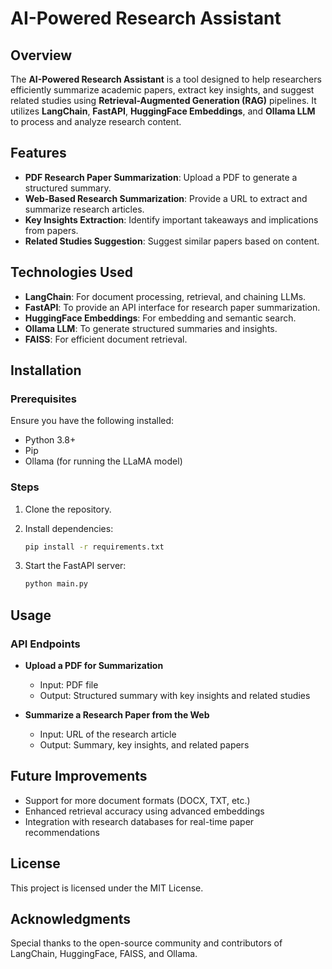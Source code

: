 # AI-Powered Research Assistant

## Overview
The **AI-Powered Research Assistant** is a tool designed to help researchers efficiently summarize academic papers, extract key insights, and suggest related studies using **Retrieval-Augmented Generation (RAG)** pipelines. It utilizes **LangChain**, **FastAPI**, **HuggingFace Embeddings**, and **Ollama LLM** to process and analyze research content.

## Features
- **PDF Research Paper Summarization**: Upload a PDF to generate a structured summary.
- **Web-Based Research Summarization**: Provide a URL to extract and summarize research articles.
- **Key Insights Extraction**: Identify important takeaways and implications from papers.
- **Related Studies Suggestion**: Suggest similar papers based on content.

## Technologies Used
- **LangChain**: For document processing, retrieval, and chaining LLMs.
- **FastAPI**: To provide an API interface for research paper summarization.
- **HuggingFace Embeddings**: For embedding and semantic search.
- **Ollama LLM**: To generate structured summaries and insights.
- **FAISS**: For efficient document retrieval.

## Installation
### Prerequisites
Ensure you have the following installed:
- Python 3.8+
- Pip
- Ollama (for running the LLaMA model)

### Steps
1. Clone the repository.
   
3. Install dependencies:
   ```sh
   pip install -r requirements.txt
   ```
4. Start the FastAPI server:
   ```sh
   python main.py
   ```

## Usage
### API Endpoints
- **Upload a PDF for Summarization**
  - Input: PDF file
  - Output: Structured summary with key insights and related studies

- **Summarize a Research Paper from the Web**
  - Input: URL of the research article
  - Output: Summary, key insights, and related papers

## Future Improvements
- Support for more document formats (DOCX, TXT, etc.)
- Enhanced retrieval accuracy using advanced embeddings
- Integration with research databases for real-time paper recommendations

## License
This project is licensed under the MIT License.

## Acknowledgments
Special thanks to the open-source community and contributors of LangChain, HuggingFace, FAISS, and Ollama.

